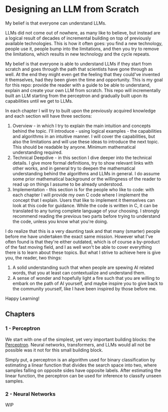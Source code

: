 # Designing an LLM from Scratch

My belief is that everyone can understand LLMs.

LLMs did not come out of nowhere, as many like to believe, but instead are a logical result of decades of incremental building on top of previously available technologies. This is how it often goes: you find a new technology, people use it, people bump into the limitations, and then you try to remove the limitations, which results in new technology and the cycle repeats.

My belief is that everyone is able to understand LLMs if they start from scratch and goes through the path that scientists have gone through as well. At the end they might even get the feeling that they could've invented it themselves, had they been given the time and opportunity. This is my goal for this repo: provide the reader with a guide to be able to understand, explain and create your own LLM from scratch. This repo will incrementally built an LLM starting from the perceptron and gradually built upon its capabilities until we get to LLMs.

In each chapter I will try to built upon the previously acquired knowledge and each section will have three sections:
1. Overview - in which I try to explain the main intuition and concepts behind the topic. I'll introduce - using logical examples - the capabilities and algorithms in an intuitive manner. I will cover the capabilities, but also the limitations and will use these ideas to introduce the next topic. This should be readable by anyone. Minimum mathematical understanding required.
2. Technical Deepdive - in this section I dive deeper into the technical details. I give more formal definitions, try to show relevant links with other works, and in general try to deepen the mathematical understanding behind the algorithms and LLMs in general. I do assume some prior mathematical background or the willingness of the reader to read up on things I assume to be already understood.
3. Implementation - this section is for the people who like to code: with each chapter I will provide my own C code where I implement the concept that I explain. Users that like to implement it themselves can look at this code for guidance. While the code is written in C, it can be translated to any turing complete language of your choosing. I strongly recommend reading the previous two parts before trying to understand the code, unless you know what you're doing.

I do realize that this is a very daunting task and that many (smarter) people before me have undertaken the exact same mission. However what I've often found is that they're either outdated, which is of course a by-product of the fast moving field, and I as well won't be able to cover everything there is to learn about these topics. But what I strive to achieve here is give you, the reader, two things:
1. A solid understanding such that when people are spewing AI related words, that you at least can contextualize and understand them.
2. A sense of wonder and hopefully light a fire such that you are willing to embark on the path of AI yourself, and maybe inspire you to give back to the community yourself, like I have been inspired by those before me.

Happy Learning!

## Chapters
### 1 - Perceptron

We start with one of the simplest, yet very important building blocks: the [Perceptron](https://github.com/JiriDeJonghe/LLMFromScratch/blob/main/1%20-%20Perceptron/README.md). Neural networks, transformers, and LLMs would all not be possible was it not for this small building block.

Simply put, a perceptron is an algorithm used for binary classification by estimating a linear function that divides the search space into two, where samples falling on opposite sides have opposite labels. After estimating the linear function, the perceptron can be used for inference to classify unseen samples.

### 2 - Neural Networks

WIP



